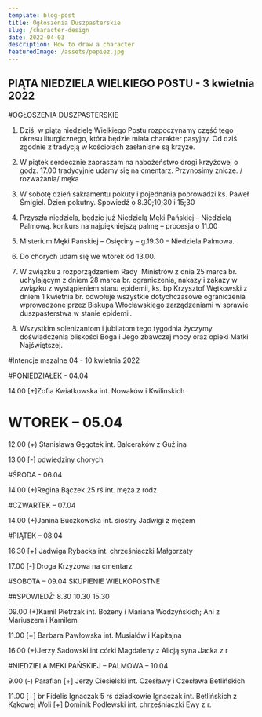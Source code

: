 ```yaml
---
template: blog-post
title: Ogłoszenia Duszpasterskie
slug: /character-design
date: 2022-04-03
description: How to draw a character
featuredImage: /assets/papiez.jpg
---
```

## PIĄTA NIEDZIELA WIELKIEGO POSTU - 3 kwietnia 2022                                           

#OGŁOSZENIA DUSZPASTERSKIE

1. Dziś, w piątą niedzielę Wielkiego Postu rozpoczynamy część tego okresu liturgicznego, która będzie miała charakter pasyjny. Od dziś zgodnie z tradycją w kościołach zasłaniane są krzyże. 

2. W piątek serdecznie zapraszam na nabożeństwo drogi krzyżowej o godz. 17.00 tradycyjnie udamy się na cmentarz. Przynosimy znicze. / rozważania/ męka 

3. W sobotę dzień sakramentu pokuty i pojednania poprowadzi ks.  Paweł Śmigiel.
Dzień pokutny. Spowiedź o 8.30;10;30 i 15;30

4. Przyszła niedziela,  będzie już Niedzielą Męki Pańskiej – Niedzielą Palmową. konkurs na najpiękniejszą palmę – procesja o 11.00

5. Misterium Męki Pańskiej – Osięciny – g.19.30 – Niedziela Palmowa.

6. Do chorych  udam się  we wtorek od 13.00.

7. W związku z rozporządzeniem Rady  Ministrów z dnia 25 marca br. uchylającym z dniem 28 marca br. ograniczenia, nakazy i zakazy w związku z wystąpieniem stanu epidemii, ks. bp Krzysztof Wętkowski z dniem 1 kwietnia br. odwołuje wszystkie dotychczasowe ograniczenia wprowadzone przez Biskupa Włocławskiego zarządzeniami w sprawie duszpasterstwa w stanie epidemii.

8. Wszystkim solenizantom i jubilatom tego tygodnia życzymy doświadczenia bliskości Boga i Jego zbawczej mocy oraz opieki Matki Najświętszej.  

#Intencje mszalne 04 -  10 kwietnia   2022

#PONIEDZIAŁEK  -  04.04      

14.00 [+]Zofia Kwiatkowska  int.  Nowaków i Kwilinskich

# WTOREK – 05.04

12.00 (+) Stanisława Gęgotek int.  Balceraków z Guźlina

13.00 [-] odwiedziny chorych

#ŚRODA  - 06.04

14.00 (+)Regina Bączek 25 rś   int. męża z rodz.

#CZWARTEK – 07.04

 14.00 (+)Janina Buczkowska  int.  siostry Jadwigi z mężem

#PIĄTEK – 08.04

16.30 [+] Jadwiga Rybacka int. chrześniaczki Małgorzaty 

17.00 [-] Droga Krzyżowa na cmentarz

#SOBOTA – 09.04  SKUPIENIE WIELKOPOSTNE

##SPOWIEDŹ:  8.30  10.30   15.30

09.00 (+)Kamil Pietrzak int.  Bożeny i Mariana Wodzyńskich;  Ani z  Mariuszem i Kamilem

11.00 [+] Barbara Pawłowska int. Musiałów i Kapitajna 

16.00 (+)Jerzy Sadowski int córki Magdaleny z Alicją syna Jacka z r

#NIEDZIELA  MEKI PAŃSKIEJ – PALMOWA – 10.04       

9.00 (-) Parafian 
[+] Jerzy Ciesielski int.  Czesławy i Czesława Betlińskich

11.00 [+]   br Fidelis Ignaczak 5 rś dziadkowie Ignaczak int. Betlińskich z Kąkowej Woli
[+] Dominik Podlewski int. chrześniaczki Ewy z r.
